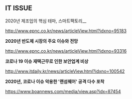 ## IT ISSUE

2020년 제조업의 핵심 테마, 스마트팩토리__

http://www.epnc.co.kr/news/articleView.html?idxno=95183

__2020년 반도체 시장의 주요 이슈와 전망__

http://www.epnc.co.kr/news/articleView.html?idxno=93316

__코로나 19 이슈 재택근무로 인한 보안업계 비상__

http://www.itdaily.kr/news/articleView.html?idxno=100542

__2020년, 코로나 이슈 악용한 '랜섬웨어' 공격 다수 포착__

https://www.boannews.com/media/view.asp?idx=87454









